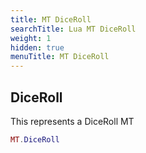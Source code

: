 ```yaml
---
title: MT DiceRoll
searchTitle: Lua MT DiceRoll
weight: 1
hidden: true
menuTitle: MT DiceRoll
---
```

## DiceRoll

This represents a DiceRoll MT
```lua
MT.DiceRoll
```